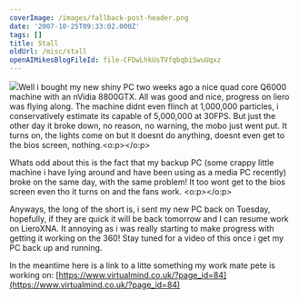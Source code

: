 ```yaml
---
coverImage: /images/fallback-post-header.png
date: '2007-10-25T09:33:02.000Z'
tags: []
title: Stall
oldUrl: /misc/stall
openAIMikesBlogFileId: file-CFDwLhkUsTVfqbqbiSwuUqxz
---
```


![](https://www.chillblast.com/images//d_5645.jpg)Well i bought my new shiny PC two weeks ago a nice quad core Q6000 machine with an nVidia 8800GTX. All was good and nice, progress on liero was flying along. The machine didnt even flinch at 1,000,000 particles, i conservatively estimate its capable of 5,000,000 at 30FPS. But just the other day it broke down, no reason, no warning, the mobo just went put. It turns on, the lights come on but it doesnt do anything, doesnt even get to the bios screen, nothing.<o:p></o:p>

<!-- more -->

Whats odd about this is the fact that my backup PC (some crappy little machine i have lying around and have been using as a media PC recently) broke on the same day, with the same problem! It too wont get to the bios screen even tho it turns on and the fans work. <o:p></o:p>

Anyways, the long of the short is, i sent my new PC back on Tuesday, hopefully, if they are quick it will be back tomorrow and I can resume work on LieroXNA. It annoying as i was really starting to make progress with getting it working on the 360! Stay tuned for a video of this once i get my PC back up and running.

In the meantime here is a link to a litte something my work mate pete is working on: [https://www.virtualmind.co.uk/?page_id=84](https://www.virtualmind.co.uk/?page_id=84)
